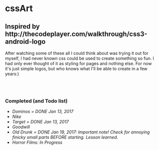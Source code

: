 # cssArt

<h2>Inspired by http://thecodeplayer.com/walkthrough/css3-android-logo</h2>
<p> After watching some of these all I could think about was trying it out for
  myself, I had never known css could be used to create something so fun. I 
  had only ever thought of it as styling for pages and nothing else. For now
  it's just simple logos, but who knows what I'll be able to create in a few 
  years:)</p>
  <br>
  <br>
<h3>Completed (and Todo list)</h3>
<em>
<ul>
  <li>Dominos = DONE Jan 13, 2017</li>
  <li>Nike</li>
  <li>Target = DONE Jan 13, 2017</li>
  <li>Goodwill</li>
  <li>Old Drunk = DONE Jan 19, 2017: Important note! Check for annoying finicky small parts BEFORE starting.  Lesson learned.</li>
  <li>Horror Films: In Progress</li>
</ul>
</em>
